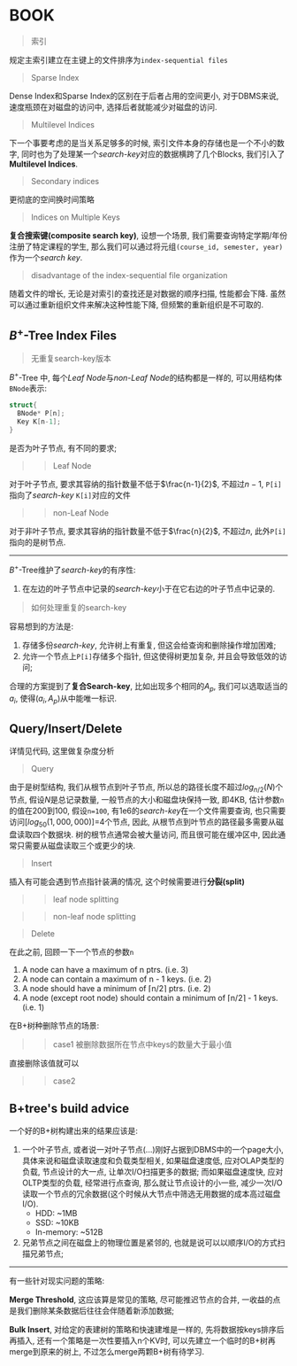 # BOOK

> 索引

规定主索引建立在主键上的文件排序为`index-sequential files`

> Sparse Index

Dense Index和Sparse Index的区别在于后者占用的空间更小, 对于DBMS来说, 速度瓶颈在对磁盘的访问中, 选择后者就能减少对磁盘的访问.

> Multilevel Indices

下一个事要考虑的是当关系足够多的时候, 索引文件本身的存储也是一个不小的数字, 同时也为了处理某一个*search-key*对应的数据横跨了几个Blocks, 我们引入了**Multilevel Indices**.

> Secondary indices
> 
更彻底的空间换时间策略


> Indices on Multiple Keys

**复合搜索键(composite search key)**, 设想一个场景, 我们需要查询特定学期/年份注册了特定课程的学生, 那么我们可以通过将元组`(course_id, semester, year)`作为一个*search key*.

> disadvantage of the index-sequential file organization

随着文件的增长, 无论是对索引的查找还是对数据的顺序扫描, 性能都会下降. 虽然可以通过重新组织文件来解决这种性能下降, 但频繁的重新组织是不可取的.

## $B^{+}$-Tree Index Files

> 无重复search-key版本

$B^{+}$-Tree 中, 每个*Leaf Node*与*non-Leaf Node*的结构都是一样的, 可以用结构体`BNode`表示:

```c
struct{
  BNode* P[n];
  Key K[n-1]; 
}
```

是否为叶子节点, 有不同的要求;

>> Leaf Node

对于叶子节点, 要求其容纳的指针数量不低于$\frac{n-1}{2}$, 不超过$n-1$, `P[i]`指向了*search-key* `K[i]`对应的文件

>> non-Leaf Node

对于非叶子节点, 要求其容纳的指针数量不低于$\frac{n}{2}$, 不超过$n$, 此外`P[i]`指向的是树节点.

---

$B^{+}$-Tree维护了*search-key*的有序性:

1. 在左边的叶子节点中记录的*search-key*小于在它右边的叶子节点中记录的.

> 如何处理重复的search-key

容易想到的方法是:

1. 存储多份*search-key*, 允许树上有重复, 但这会给查询和删除操作增加困难;
2. 允许一个节点上`P[i]`存储多个指针, 但这使得树更加复杂, 并且会导致低效的访问;

合理的方案提到了**复合Search-key**, 比如出现多个相同的$A_p$, 我们可以选取适当的$a_i$, 使得($a_i, A_p$)从中能唯一标识.

## Query/Insert/Delete

详情见代码, 这里做复杂度分析

> Query

由于是树型结构, 我们从根节点到叶子节点, 所以总的路径长度不超过$log_{n/2}(N)$个节点, 假设*N*是总记录数量, 一般节点的大小和磁盘块保持一致, 即4KB, 估计参数`n`的值在200到100, 假设`n=100`, 有1e6的*search-key*在一个文件需要查询, 也只需要访问$[log_{50}(1,000,000)]$=4个节点, 因此, 从根节点到叶节点的路径最多需要从磁盘读取四个数据块. 树的根节点通常会被大量访问, 而且很可能在缓冲区中, 因此通常只需要从磁盘读取三个或更少的块.

> Insert

插入有可能会遇到节点指针装满的情况, 这个时候需要进行**分裂(split)**

>> leaf node splitting

>> non-leaf node splitting


> Delete

在此之前, 回顾一下一个节点的参数`n`

1. A node can have a maximum of n ptrs. (i.e. 3)
2. A node can contain a maximum of n - 1 keys. (i.e. 2)
3. A node should have a minimum of ⌈n/2⌉ ptrs. (i.e. 2)
4. A node (except root node) should contain a minimum of ⌈n/2⌉ - 1 keys. (i.e. 1)

在B+树种删除节点的场景:

>> case1 被删除数据所在节点中keys的数量大于最小值

直接删除该值就可以

>> case2

## B+tree's build advice

一个好的B+树构建出来的结果应该是:

1. 一个叶子节点, 或者说一对叶子节点(...)刚好占据到DBMS中的一个page大小, 具体来说和磁盘读取速度和负载类型相关, 如果磁盘速度低, 应对OLAP类型的负载, 节点设计的大一点, 让单次I/O扫描更多的数据; 而如果磁盘速度快, 应对OLTP类型的负载, 经常进行点查询, 那么就让节点设计的小一些, 减少一次I/O读取一个节点的冗余数据(这个时候从大节点中筛选无用数据的成本高过磁盘I/O).
   - HDD: ~1MB
   - SSD: ~10KB
   - In-memory: ~512B
2. 兄弟节点之间在磁盘上的物理位置是紧邻的, 也就是说可以以顺序I/O的方式扫描兄弟节点;

---

有一些针对现实问题的策略:

**Merge Threshold**, 这应该算是常见的策略, 尽可能推迟节点的合并, 一收益的点是我们删除某条数据后往往会伴随着新添加数据;

**Bulk Insert**, 对给定的表建树的策略和快速建堆是一样的, 先将数据按keys排序后再插入, 还有一个策略是一次性要插入n个KV时, 可以先建立一个临时的B+树再merge到原来的树上, 不过怎么merge两颗B+树有待学习.
